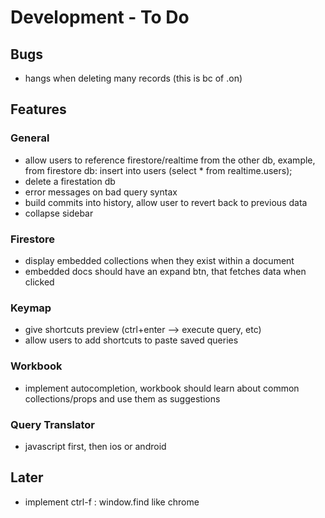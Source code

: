 # Development - To Do

## Bugs
* hangs when deleting many records (this is bc of .on)

## Features
### General
* allow users to reference firestore/realtime from the other db, 
    example, from firestore db: insert into users (select * from realtime.users);
* delete a firestation db
* error messages on bad query syntax   
* build commits into history, allow user to revert back to previous data
* collapse sidebar

### Firestore
* display embedded collections when they exist within a document
* embedded docs should have an expand btn, that fetches data when clicked

### Keymap
* give shortcuts preview (ctrl+enter --> execute query, etc)
* allow users to add shortcuts to paste saved queries

### Workbook
* implement autocompletion, workbook should learn about common collections/props and use them as suggestions

### Query Translator
* javascript first, then ios or android

## Later
* implement ctrl-f : window.find like chrome